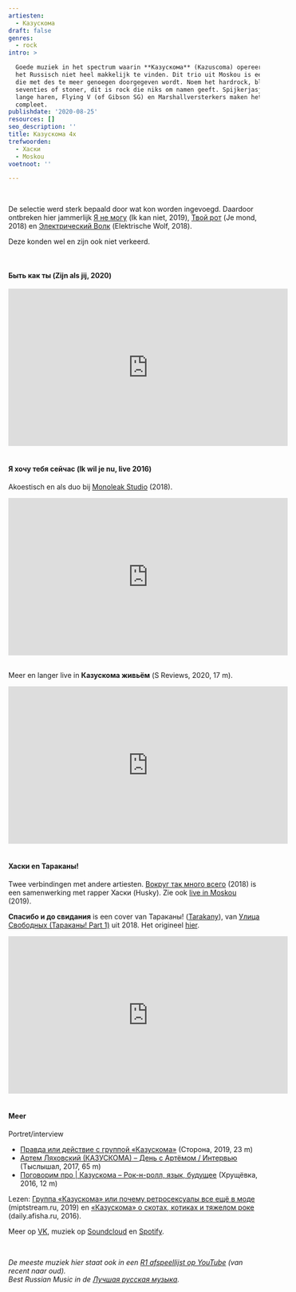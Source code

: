 ```yaml
---
artiesten:
  - Казускома
draft: false
genres:
  - rock
intro: >

  Goede muziek in het spectrum waarin **Казускома** (Kazuscoma) opereert, is in
  het Russisch niet heel makkelijk te vinden. Dit trio uit Moskou is een vondst
  die met des te meer genoegen doorgegeven wordt. Noem het hardrock, bluesrock,
  seventies of stoner, dit is rock die niks om namen geeft. Spijkerjasjes en
  lange haren, Flying V (of Gibson SG) en Marshallversterkers maken het feest
  compleet.
publishdate: '2020-08-25'
resources: []
seo_description: ''
title: Казускома 4x
trefwoorden:
  - Хаски
  - Moskou
voetnoot: ''

---
```




 
<br/>

De selectie werd sterk bepaald door wat kon worden ingevoegd. Daardoor ontbreken hier jammerlijk [Я не могу](https://www.youtube.com/watch?v=KHAQsckUKlc) (Ik kan niet, 2019), [Твой рот](https://www.youtube.com/watch?v=ghOTJjhONbc) (Je mond, 2018) en [Электрический Волк](https://youtu.be/0l0IfJL6ZUI) (Elektrische Wolf, 2018). 

Deze konden wel en zijn ook niet verkeerd.

<br/>

#### Быть как ты (Zijn als jij, 2020)

 
<iframe width="560" height="315" src="https://www.youtube.com/embed/XcZPwB0eaG4" frameborder="0" allow="accelerometer; autoplay; encrypted-media; gyroscope; picture-in-picture" allowfullscreen></iframe>

 
<br/>
<br/> 

 

#### Я хочу тебя сейчас (Ik wil je nu, live 2016) 

Akoestisch en als duo bij [Monoleak Studio](https://youtu.be/Axtccv14rhc) (2018).

 

<iframe width="560" height="315" src="https://www.youtube.com/embed/D9QvVZgdaWA" frameborder="0" allow="accelerometer; autoplay; encrypted-media; gyroscope; picture-in-picture" allowfullscreen></iframe>

<br/>

 <br/>

Meer en langer live in **Казускома живьём** (S Reviews, 2020, 17 m).

<iframe width="560" height="315" src="https://www.youtube.com/embed/GAhBVFFRCrM" frameborder="0" allow="accelerometer; autoplay; encrypted-media; gyroscope; picture-in-picture" allowfullscreen></iframe>

 <br/>

<br/>

#### Хаски en Тараканы!

Twee verbindingen met andere artiesten. [Вокруг так много всего](https://www.youtube.com/watch?v=T9X-R_oOYDc) (2018) is een samenwerking met rapper  Хаски (Husky). Zie ook [live in Moskou](https://youtu.be/ZBpFpybr2uA) (2019).

**Спасибо и до свидания** is een cover van Тараканы! ([Tarakany](https://www.rusland1.nl/nl/muziek/20200720-tarakany-3x/)), van [Улица Свободных (Тараканы! Part 1)](https://open.spotify.com/album/14I2rOqLN9Jh5n8n8l2wpv?si=aCBAAC0qTumC8_9qGMSfTQ) uit 2018. Het origineel [hier](https://youtu.be/uUe9xgTbIas).

 

<iframe width="560" height="315" src="https://www.youtube.com/embed/9rtubJ7U14E" frameborder="0" allow="accelerometer; autoplay; encrypted-media; gyroscope; picture-in-picture" allowfullscreen></iframe>

 
<br/>
 <br/>

#### Meer


Portret/interview  

- [Правда или действие с группой «Казускома»](https://youtu.be/EJUpDq861dA) (Сторона, 2019, 23 m)
- [Артем Ляховский (КАЗУСКОМА) – День с Артёмом / Интервью](https://youtu.be/eWF_7keR8xw) (Тыслышал, 2017, 65 m)
- [Поговорим про | Казускома – Рок-н-ролл, язык, будущее](https://youtu.be/qL4FncQFrbA) (Хрущёвка, 2016, 12 m)

 
Lezen: [Группа «Казускома» или почему ретросексуалы все ещё в моде](https://miptstream.ru/2019/10/12/kazuskoma/) (miptstream.ru, 2019) en [«Казускома» о скотах, котиках и тяжелом роке](https://daily.afisha.ru/music/3557-vy-delaete-vid-chto-vy-muzykanty-no-na-samom-dele-eto-polnoe-govno/) (daily.afisha.ru, 2016). 

Meer op [VK](https://vk.com/kazuskoma), muziek op [Soundcloud](https://soundcloud.com/kazuskoma) en [Spotify](https://open.spotify.com/artist/19v5IMYhkJR3ZZrjnt3b4y?si=HiwXePP0QI-ezsBmjdGFwQ).


<br/>

*De meeste muziek hier staat ook in een [R1 afspeellijst op YouTube](https://www.youtube.com/playlist?list=PLeE-zqOrSLhxfIpK2vuUJNCKSzyVBi0yM) (van recent naar oud).* <br/>
*Best Russian Music in de [Лучшая русская музыка](https://www.youtube.com/playlist?list=PLeE-zqOrSLhxTFYDvlwUu4hYby9DojwoD).*

 